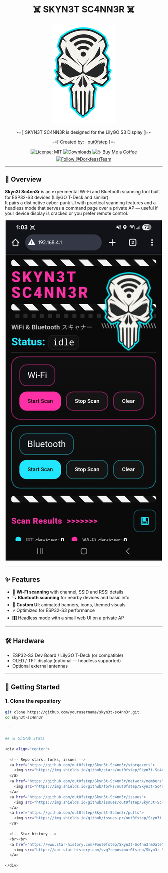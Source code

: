 <h1 align="center">☠️ SKYN3T SC4NN3R ☠️</h1>

<p align="center">
  <img src="skull.png" alt="Skyn3t Logo" width="200" />
</p>

<p align="center">
  -=⟦ SKYN3T SC4NN3R is designed for the LilyGO S3 Display ⟧=-
</p>

<p align="center">
  -=[ Created by: · <a href="https://github.com/out0fstep">out0fstep</a> ]=-
</p>

<p align="center">
  <a href="https://opensource.org/licenses/MIT">
    <img src="https://img.shields.io/badge/License-MIT-green.svg" alt="License: MIT"/>
  </a>
  <a href="https://github.com/out0fstep/Hack3r-T-Deck/releases">
    <img src="https://img.shields.io/github/downloads/out0fstep/Hack3r-T-Deck/total.svg?color=brightgreen" alt="Downloads"/>
  </a>
  <a href="https://buymeacoffee.com/out0fstep">
    <img src="https://img.shields.io/badge/%E2%98%95%EF%B8%8F-Buy%20Me%20a%20Coffee-yellow" alt="☕ Buy Me a Coffee"/>
  </a>
  <a href="https://x.com/DorkfeastTeam">
    <img src="https://img.shields.io/badge/follow-@DorkfeastTeam-1DA1F2?logo=x&logoColor=white" alt="Follow @DorkfeastTeam"/>
  </a>
</p>

---

## 📡 Overview
**Skyn3t Sc4nn3r** is an experimental Wi-Fi and Bluetooth scanning tool built for ESP32-S3 devices (LilyGO T-Deck and similar).  
It pairs a distinctive cyber-punk UI with practical scanning features and a headless mode that serves a command page over a private AP — useful if your device display is cracked or you prefer remote control.

<p align="center">
  <img src="1000016183.jpg" alt="Screenshot" width="500" />
</p>

---

## ✨ Features
- 🔎 **Wi-Fi scanning** with channel, SSID and RSSI details  
- 🔍 **Bluetooth scanning** for nearby devices and basic info  
- 🎨 **Custom UI**: animated banners, icons, themed visuals  
- ⚡ Optimized for ESP32-S3 performance  
- 🎛️ Headless mode with a small web UI on a private AP

---

## 🛠️ Hardware
- ESP32-S3 Dev Board / LilyGO T-Deck (or compatible)  
- OLED / TFT display (optional — headless supported)  
- Optional external antennas

---

## 🚀 Getting Started

### 1. Clone the repository
```bash
git clone https://github.com/yourusername/skyn3t-sc4nn3r.git
cd skyn3t-sc4nn3r

---

## 📊 GitHub Stats

<div align="center">

  <!-- Repo stars, forks, issues -->
  <a href="https://github.com/out0fstep/Skyn3t-Sc4nn3r/stargazers">
    <img src="https://img.shields.io/github/stars/out0fstep/Skyn3t-Sc4nn3r?style=for-the-badge&logo=github&color=yellow" alt="GitHub Repo Stars"/>
  </a>
  <a href="https://github.com/out0fstep/Skyn3t-Sc4nn3r/network/members">
    <img src="https://img.shields.io/github/forks/out0fstep/Skyn3t-Sc4nn3r?style=for-the-badge&logo=github&color=blue" alt="GitHub Repo Forks"/>
  </a>
  <a href="https://github.com/out0fstep/Skyn3t-Sc4nn3r/issues">
    <img src="https://img.shields.io/github/issues/out0fstep/Skyn3t-Sc4nn3r?style=for-the-badge&logo=github&color=red" alt="GitHub Repo Issues"/>
  </a>
  <a href="https://github.com/out0fstep/Skyn3t-Sc4nn3r/pulls">
    <img src="https://img.shields.io/github/issues-pr/out0fstep/Skyn3t-Sc4nn3r?style=for-the-badge&logo=github&color=brightgreen" alt="GitHub Pull Requests"/>
  </a>

  <!-- Star history -->
  <br><br>
  <a href="https://www.star-history.com/#out0fstep/Skyn3t-Sc4nn3r&Date">
    <img src="https://api.star-history.com/svg?repos=out0fstep/Skyn3t-Sc4nn3r&type=Date" alt="Star History Chart" />
  </a>

</div>

